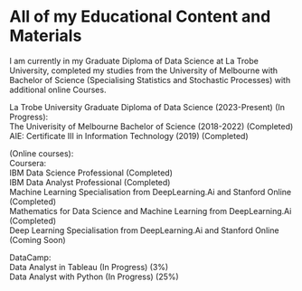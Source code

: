 # All of my Educational Content and Materials
I am currently in my Graduate Diploma of Data Science at La Trobe University, completed my studies from the University of Melbourne with Bachelor of Science (Specialising Statistics and Stochastic Processes) with additional online Courses. <br/>

La Trobe University Graduate Diploma of Data Science (2023-Present)  (In Progress): <br/>
The Univerisity of Melbourne Bachelor of Science (2018-2022) (Completed)<br/>
AIE: Certificate III in Information Technology (2019) (Completed) <br/>

(Online courses): <br/>
Coursera: <br/>
IBM Data Science Professional (Completed) <br/>
IBM Data Analyst Professional (Completed) <br/>
Machine Learning Specialisation from DeepLearning.Ai and Stanford Online (Completed) <br/>
Mathematics for Data Science and Machine Learning from DeepLearning.Ai (Completed) <br/>
Deep Learning Specialisation from DeepLearning.Ai and Stanford Online (Coming Soon) <br/>

DataCamp: <br/>
Data Analyst in Tableau (In Progress) (3%) <br/>
Data Analyst with Python (In Progress) (25%) <br/>





